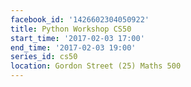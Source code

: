 ```yaml
---
facebook_id: '1426602304050922'
title: Python Workshop CS50
start_time: '2017-02-03 17:00'
end_time: '2017-02-03 19:00'
series_id: cs50
location: Gordon Street (25) Maths 500
---
```

